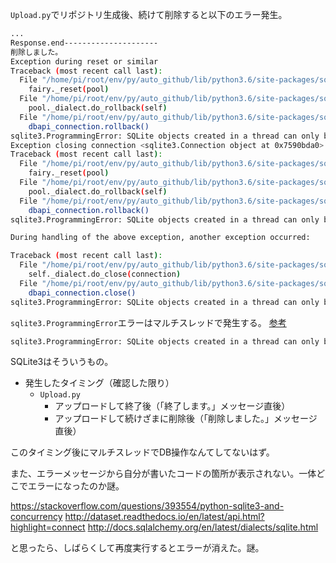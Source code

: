 `Upload.py`でリポジトリ生成後、続けて削除すると以下のエラー発生。

```sh
...
Response.end---------------------
削除しました。
Exception during reset or similar
Traceback (most recent call last):
  File "/home/pi/root/env/py/auto_github/lib/python3.6/site-packages/sqlalchemy/pool.py", line 703, in _finalize_fairy
    fairy._reset(pool)
  File "/home/pi/root/env/py/auto_github/lib/python3.6/site-packages/sqlalchemy/pool.py", line 873, in _reset
    pool._dialect.do_rollback(self)
  File "/home/pi/root/env/py/auto_github/lib/python3.6/site-packages/sqlalchemy/engine/default.py", line 457, in do_rollback
    dbapi_connection.rollback()
sqlite3.ProgrammingError: SQLite objects created in a thread can only be used in that same thread.The object was created in thread id 1972261984 and this is thread id 1995563008
Exception closing connection <sqlite3.Connection object at 0x7590bda0>
Traceback (most recent call last):
  File "/home/pi/root/env/py/auto_github/lib/python3.6/site-packages/sqlalchemy/pool.py", line 703, in _finalize_fairy
    fairy._reset(pool)
  File "/home/pi/root/env/py/auto_github/lib/python3.6/site-packages/sqlalchemy/pool.py", line 873, in _reset
    pool._dialect.do_rollback(self)
  File "/home/pi/root/env/py/auto_github/lib/python3.6/site-packages/sqlalchemy/engine/default.py", line 457, in do_rollback
    dbapi_connection.rollback()
sqlite3.ProgrammingError: SQLite objects created in a thread can only be used in that same thread.The object was created in thread id 1972261984 and this is thread id 1995563008

During handling of the above exception, another exception occurred:

Traceback (most recent call last):
  File "/home/pi/root/env/py/auto_github/lib/python3.6/site-packages/sqlalchemy/pool.py", line 317, in _close_connection
    self._dialect.do_close(connection)
  File "/home/pi/root/env/py/auto_github/lib/python3.6/site-packages/sqlalchemy/engine/default.py", line 463, in do_close
    dbapi_connection.close()
sqlite3.ProgrammingError: SQLite objects created in a thread can only be used in that same thread.The object was created in thread id 1972261984 and this is thread id 1995563008
```

`sqlite3.ProgrammingError`エラーはマルチスレッドで発生する。 [参考](https://tonton7.blogspot.jp/2011/05/python-sqlite.html)

```sh
sqlite3.ProgrammingError: SQLite objects created in a thread can only be used in that same thread.The object was created in thread id 1972261984 and this is thread id 1995563008
```

SQLite3はそういうもの。

* 発生したタイミング（確認した限り）
    * `Upload.py`
        * アップロードして終了後（「終了します。」メッセージ直後）
        * アップロードして続けざまに削除後（「削除しました。」メッセージ直後）

このタイミング後にマルチスレッドでDB操作なんてしてないはず。

また、エラーメッセージから自分が書いたコードの箇所が表示されない。一体どこでエラーになったのか謎。


https://stackoverflow.com/questions/393554/python-sqlite3-and-concurrency
http://dataset.readthedocs.io/en/latest/api.html?highlight=connect
http://docs.sqlalchemy.org/en/latest/dialects/sqlite.html

と思ったら、しばらくして再度実行するとエラーが消えた。謎。

